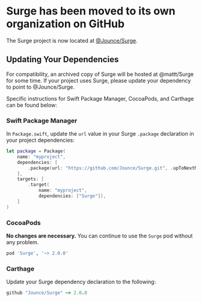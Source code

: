 # Surge has been moved to its own organization on GitHub

The Surge project is now located at [@Jounce/Surge](https://github.com/Jounce/Surge).

## Updating Your Dependencies

For compatibility,
an archived copy of Surge will be hosted at @mattt/Surge for some time.
If your project uses Surge,
please update your dependency to point to @Jounce/Surge.

Specific instructions for Swift Package Manager, CocoaPods, and Carthage
can be found below:

### Swift Package Manager

In `Package.swift`,
update the `url` value in your Surge `.package` declaration
in your project dependencies:

```swift
let package = Package(
    name: "myproject",
    dependencies: [
        .package(url: "https://github.com/Jounce/Surge.git", .upToNextMajor(from: "2.0.0")),
    ],
    targets: [
        .target(
            name: "myproject",
            dependencies: ["Surge"]),
    ]
)
```

### CocoaPods

**No changes are necessary.**
You can continue to use the `Surge` pod without any problem.

```ruby
pod 'Surge', '~> 2.0.0'
```

### Carthage

Update your Surge dependency declaration to the following:

```ruby
github "Jounce/Surge" ~> 2.0.0
```
